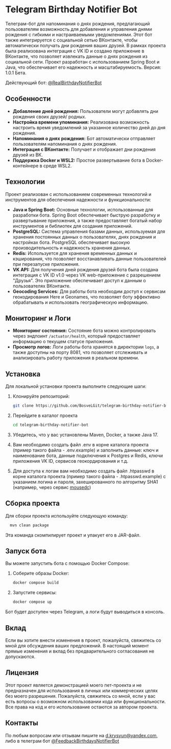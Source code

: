 # Telegram Birthday Notifier Bot

Телеграм-бот для напоминания о днях рождения, предлагающий пользователям возможность 
для добавления и управления днями рождения с гибкими и настраиваемыми уведомлениями. 
Этот бот также интегрируется с социальной сетью ВКонтакте, чтобы автоматически получать дни рождения ваших друзей.
В рамках проекта была реализована интеграция с VK ID и создано приложение в ВКонтакте, 
что позволяет извлекать данные о днях рождения из социальной сети. 
Проект разработан с использованием Spring Boot и Java, что обеспечивает его надежность и масштабируемость. 
Версия: 1.0.1 Бета.

Действующий бот: [@RealBirthdayNotifierBot](https://t.me/RealBirthdayNotifierBot)

## Особенности

- **Добавление дней рождения:** Пользователи могут добавлять дни рождения своих друзей/ родных.
- **Настройка времени упоминания:** Реализована возможность настроить время уведомлений за указанное количество дней до дня рождения.
- **Напоминания о днях рождения:** Бот автоматически отправляет пользователям напоминания о днях рождения.
- **Интеграция с ВКонтакте:** Получает и отображает дни рождения друзей из ВК.
- **Поддержка Docker и WSL2:** Простое развертывание бота в Docker-контейнере в среде WSL2.


## Технологии

Проект реализован с использованием современных технологий и инструментов для обеспечения надежности и функциональности:

- **Java и Spring Boot:** Основные технологии, использованные для разработки бота. 
Spring Boot обеспечивает быструю разработку и развертывание приложения, а также предоставляет богатый набор инструментов и 
библиотек для создания приложений.
- **PostgreSQL:** Система управления базами данных, используемая для хранения постоянных данных о пользователях, 
днях рождения и настройках бота. PostgreSQL обеспечивает высокую производительность и надежность хранения данных.
- **Redis:** Используется для хранения временных данных и кэширования, что позволяет восстанавливать 
данные пользователей при перезапуске приложения.
- **VK API:** Для получения дней рождения друзей бота была создана интеграция с VK ID v1.0 
через VK web-приложение с разрешением "Друзья". Это приложение обеспечивает доступ к данным о пользователях ВКонтакте.
- **Geocoding Services:** Для работы бота необходим доступ к сервисам геокодирования Here и Geonames, 
что позволяет ботy эффективно обрабатывать и использовать географическую информацию.


## Мониторинг и Логи

- **Мониторинг состояния:** Состояние бота можно контролировать через эндпоинт `/actuator/health`, 
который предоставляет информацию о текущем статусе приложения.
- **Просмотр логов:** Логи работы бота хранятся в директории `logs`, а также доступны на порту 8081, 
что позволяет отслеживать и анализировать работу приложения в реальном времени.


## Установка

Для локальной установки проекта выполните следующие шаги:

1. Клонируйте репозиторий:
   ```bash
   git clone https://github.com/BosveLGit/telegram-birthday-notifier-bot.git
   ```

2. Перейдите в каталог проекта
    ```bash
   cd telegram-birthday-notifier-bot
   ```

3. Убедитесь, что у вас установлены Maven, Docker, а также Java 17.
4. Вам необходимо создать файл .env в корне каталога проекта (пример такого файла - .env.example) и заполнить данные:
ключ и наименование бота, данные подключения к Postgres и Redis, ключи приложения VK ID, сервисов геокордирования и т.д.
5. Для доступа к логам вам необходимо создать файл .htpasswd в корне каталога проекта (пример такого файла - .htpasswd.example) 
с указанием логина и пароля, захешированного по алгоритму SHA1 (например, через сервис [mousedc](https://www.mousedc.ru/tools/htpasswd.php))


## Сборка проекта

Для сборки проекта используйте следующую команду:
```bash
  mvn clean package
```

Эта команда скомпилирует проект и упакует его в JAR-файл.


## Запуск бота

Вы можете запустить бота с помощью Docker Compose:

1. Соберите образы Docker:
    ```bash
   docker compose build
    ```
   
2. Запустите сервисы:
    ```bash
   docker compose up
    ```
   
Бот будет доступен через Telegram, а логи будут выводиться в консоль.


## Вклад

Если вы хотите внести изменения в проект, пожалуйста, свяжитесь со мной для обсуждения ваших предложений. 
В настоящий момент прямые изменения и вклад без предварительного согласования не допускаются.


## Лицензия

Этот проект является демонстрацией моего пет-проекта и не предназначен для использования 
в личных или коммерческих целях без моего разрешения. Пожалуйста, свяжитесь со мной, 
если у вас есть вопросы о возможном использовании кода или функциональности.
Все права на код и его использование остаются за автором проекта.


## Контакты

По любым вопросам или отзывам пишите на [d.krysyun@yandex.com](mailto:d.krysyun@yandex.com), 
либо в телеграм бот [@FeedbackBirthdaysNotifierBot](https://t.me/FeedbackBirthdaysNotifierBot)